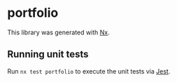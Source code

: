 # portfolio

This library was generated with [Nx](https://nx.dev).

## Running unit tests

Run `nx test portfolio` to execute the unit tests via [Jest](https://jestjs.io).
